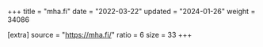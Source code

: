+++
title = "mha.fi"
date = "2022-03-22"
updated = "2024-01-26"
weight = 34086

[extra]
source = "https://mha.fi/"
ratio = 6
size = 33
+++
